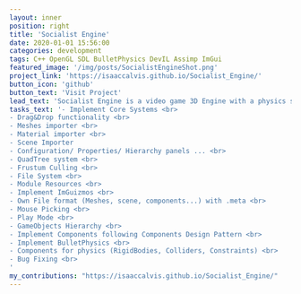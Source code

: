 ```yaml
---
layout: inner
position: right
title: 'Socialist Engine'
date: 2020-01-01 15:56:00
categories: development
tags: C++ OpenGL SDL BulletPhysics DevIL Assimp ImGui
featured_image: '/img/posts/SocialistEngineShot.png'
project_link: 'https://isaaccalvis.github.io/Socialist_Engine/'
button_icon: 'github'
button_text: 'Visit Project'
lead_text: 'Socialist Engine is a video game 3D Engine with a physics system.'
tasks_text: '- Implement Core Systems <br>
- Drag&Drop functionality <br>
- Meshes importer <br>
- Material importer <br>
- Scene Importer
- Configuration/ Properties/ Hierarchy panels ... <br>
- QuadTree system <br>
- Frustum Culling <br>
- File System <br>
- Module Resources <br>
- Implement ImGuizmos <br>
- Own File format (Meshes, scene, components...) with .meta <br>
- Mouse Picking <br>
- Play Mode <br>
- GameObjects Hierarchy <br>
- Implement Components following Components Design Pattern <br>
- Implement BulletPhysics <br>
- Components for physics (RigidBodies, Colliders, Constraints) <br>
- Bug Fixing <br>
'
my_contributions: "https://isaaccalvis.github.io/Socialist_Engine/"
---
```


